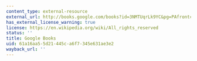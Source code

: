 ```yaml
---
content_type: external-resource
external_url: http://books.google.com/books?id=3NMTUqrLk9YC&pg=PAfrontcover
has_external_license_warning: true
license: https://en.wikipedia.org/wiki/All_rights_reserved
status: ''
title: Google Books
uid: 61a16aa5-5d21-445c-a6f7-345e631ae3e2
wayback_url: ''
---
```

